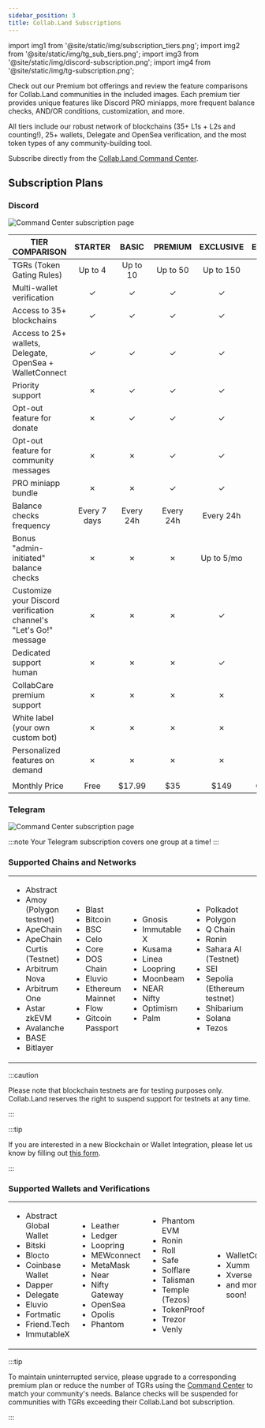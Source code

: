 ```yaml
---
sidebar_position: 3
title: Collab.Land Subscriptions
---
```


import img1 from '@site/static/img/subscription_tiers.png';
import img2 from '@site/static/img/tg_sub_tiers.png';
import img3 from '@site/static/img/discord-subscription.png';
import img4 from '@site/static/img/tg-subscription.png';

Check out our Premium bot offerings and review the feature comparisons for Collab.Land communities in the included images. Each premium tier provides unique features like Discord PRO miniapps, more frequent balance checks, AND/OR conditions, customization, and more.

All tiers include our robust network of blockchains (35+ L1s + L2s and counting!), 25+ wallets, Delegate and OpenSea verification, and the most token types of any community-building tool.

Subscribe directly from the [Collab.Land Command Center](https://cc.collab.land).


## Subscription Plans

### Discord

<div class="text--center">
  <img src={img3} alt="Command Center subscription page" />
</div>


| **TIER COMPARISON**                                                                                         | **STARTER** | **BASIC**  | **PREMIUM** | **EXCLUSIVE** | **ENTERPRISE** |
|-------------------------------------------------------------------------------------------------------------|:-----------:|:----------:|:-----------:|:-------------:|:--------------:|
| TGRs (Token Gating Rules)                                                                                   |  Up to 4    |  Up to 10  |  Up to 50   |   Up to 150   |   Unlimited    |
| Multi-wallet verification                                                                                    |      ✓      |      ✓     |      ✓      |       ✓       |       ✓        |
| Access to 35+ blockchains                                                                                    |      ✓      |      ✓     |      ✓      |       ✓       |       ✓        |
| Access to 25+ wallets, Delegate, OpenSea + WalletConnect                                                     |      ✓      |      ✓     |      ✓      |       ✓       |       ✓        |
| Priority support                                                                                             |      ✗      |      ✓     |      ✓      |       ✓       |       ✓        |
| Opt-out feature for donate                                                                                    |      ✗      |      ✓     |      ✓      |       ✓       |       ✓        |
| Opt-out feature for community messages                                                                        |      ✗      |      ✗     |      ✓      |       ✓       |       ✓        |
| PRO miniapp bundle                                                                                           |      ✗      |      ✗     |      ✓      |       ✓       |       ✓        |
| Balance checks frequency                                                                                     | Every 7 days| Every 24h  | Every 24h   |    Every 24h  |    Every 24h   |
| Bonus "admin-initiated" balance checks                                                                       |      ✗      |      ✗     |     ✗       |   Up to 5/mo  |  Upon Request  |
| Customize your Discord verification channel's "Let's Go!" message                                            |      ✗      |      ✗     |      ✗      |       ✓       |       ✓        |
| Dedicated support human                                                                                      |      ✗      |      ✗     |      ✗      |       ✓       |       ✓        |
| CollabCare premium support                                                                                   |      ✗      |      ✗     |      ✗      |       ✗       |       ✓        |
| White label (your own custom bot)                                                                            |      ✗      |      ✗     |      ✗      |       ✗       |       ✓        |
| Personalized features on demand                                                                              |      ✗      |      ✗     |      ✗      |       ✗       |       ✓        |
|                                                                                                              |             |            |             |               |                |
| Monthly Price                                                                                               |   Free      |   $17.99      |     $35     |     $149      |   Contact us   |

### Telegram

<div class="text--center">
  <img src={img4} alt="Command Center subscription page" />
</div>

:::note
Your Telegram subscription covers one group at a time!
:::

### Supported Chains and Networks

<table>
<tr>
<td>

- Abstract
- Amoy (Polygon testnet)
- ApeChain
- ApeChain Curtis (Testnet)
- Arbitrum Nova
- Arbitrum One
- Astar zkEVM  
- Avalanche
- BASE
- Bitlayer

</td>
<td>

- Blast
- Bitcoin
- BSC
- Celo
- Core
- DOS Chain
- Eluvio
- Ethereum Mainnet
- Flow
- Gitcoin Passport

</td>
<td>

- Gnosis
- Immutable X
- Kusama
- Linea
- Loopring
- Moonbeam
- NEAR
- Nifty
- Optimism
- Palm

</td>
<td>

- Polkadot
- Polygon
- Q Chain
- Ronin
- Sahara AI (Testnet)
- SEI
- Sepolia (Ethereum testnet)
- Shibarium
- Solana
- Tezos

</td>
<td>

- Unichain
- Vitruveo (Paused)
- XRPL

</td>
</tr>
</table>

:::caution

Please note that blockchain testnets are for testing purposes only. Collab.Land reserves the right to suspend support for testnets at any time.

:::

:::tip

If you are interested in a new Blockchain or Wallet Integration, please let us know by filling out [this form](https://bit.ly/3HzRmnA).

:::

### Supported Wallets and Verifications

<table>
<tr>
<td>

- Abstract Global Wallet
- Bitski
- Blocto
- Coinbase Wallet
- Dapper
- Delegate
- Eluvio
- Fortmatic
- Friend.Tech
- ImmutableX

</td>
<td>

- Leather
- Ledger
- Loopring
- MEWconnect
- MetaMask
- Near
- Nifty Gateway
- OpenSea
- Opolis
- Phantom

</td>
<td>

- Phantom EVM
- Ronin
- Roll
- Safe
- Solflare
- Talisman
- Temple (Tezos)
- TokenProof
- Trezor
- Venly

</td>
<td>

- WalletConnect(V2)
- Xumm
- Xverse
- and more coming soon!

</td>
</tr>
</table>

:::tip

To maintain uninterrupted service, please upgrade to a corresponding premium plan or reduce the number of TGRs using the [Command Center](https://cc.collab.land) to match your community's needs. Balance checks will be suspended for communities with TGRs exceeding their Collab.Land bot subscription.

:::
